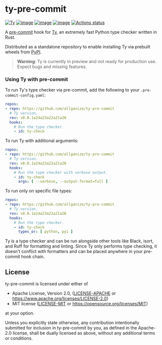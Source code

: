 # ty-pre-commit

[![Ty](https://img.shields.io/pypi/v/ty.svg)](https://pypi.org/project/ty/)
[![image](https://img.shields.io/pypi/v/ty/0.0.1a24.svg)](https://pypi.python.org/pypi/ty)
[![image](https://img.shields.io/pypi/l/ty/0.0.1a24.svg)](https://pypi.python.org/pypi/ty)
[![image](https://img.shields.io/pypi/pyversions/ty/0.0.1a24.svg)](https://pypi.python.org/pypi/ty)
[![Actions status](https://github.com/astral-sh/ty-pre-commit/workflows/main/badge.svg)](https://github.com/astral-sh/ty-pre-commit/actions)

A [pre-commit](https://pre-commit.com/) hook for [Ty](https://github.com/astral-sh/ty), an extremely fast Python type checker written in Rust.

Distributed as a standalone repository to enable installing Ty via prebuilt wheels from
[PyPI](https://pypi.org/project/ty/).

> **Warning**: Ty is currently in preview and not ready for production use. Expect bugs and missing features.

### Using Ty with pre-commit

To run Ty's type checker via pre-commit, add the following to your `.pre-commit-config.yaml`:

```yaml
repos:
- repo: https://github.com/allganize/ty-pre-commit
  # Ty version.
  rev: v0.0.1a24a23a22a21a20
  hooks:
    # Run the type checker.
    - id: ty-check
```

To run Ty with additional arguments:

```yaml
repos:
- repo: https://github.com/allganize/ty-pre-commit
  # Ty version.
  rev: v0.0.1a24a23a22a21a20
  hooks:
    # Run the type checker with verbose output.
    - id: ty-check
      args: [ --verbose, --output-format=full ]
```

To run only on specific file types:

```yaml
repos:
- repo: https://github.com/allganize/ty-pre-commit
  # Ty version.
  rev: v0.0.1a24a23a22a21a20
  hooks:
    # Run the type checker.
    - id: ty-check
      types_or: [ python, pyi ]
```

Ty is a type checker and can be run alongside other tools like Black, isort, and Ruff for formatting and linting. Since Ty only performs type checking, it doesn't conflict with formatters and can be placed anywhere in your pre-commit hook chain.

## License

ty-pre-commit is licensed under either of

- Apache License, Version 2.0, ([LICENSE-APACHE](LICENSE-APACHE) or <https://www.apache.org/licenses/LICENSE-2.0>)
- MIT license ([LICENSE-MIT](LICENSE-MIT) or <https://opensource.org/licenses/MIT>)

at your option.

Unless you explicitly state otherwise, any contribution intentionally submitted
for inclusion in ty-pre-commit by you, as defined in the Apache-2.0 license, shall be
dually licensed as above, without any additional terms or conditions.
